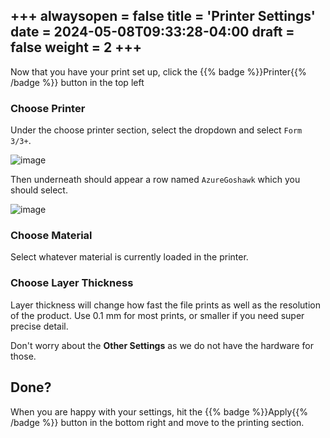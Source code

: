 +++
alwaysopen = false
title = 'Printer Settings'
date = 2024-05-08T09:33:28-04:00
draft = false
weight = 2
+++
---

Now that you have your print set up, click the {{% badge %}}Printer{{% /badge %}} button in the top left

### Choose Printer

Under the choose printer section, select the dropdown and select `Form 3/3+`.

![image](/images/28.png)

Then underneath should appear a row named `AzureGoshawk` which you should select.

![image](/images/29.png)

### Choose Material

Select whatever material is currently loaded in the printer.

### Choose Layer Thickness

Layer thickness will change how fast the file prints as well as the resolution of the product. Use 0.1 mm for most prints, or smaller if you need super precise detail.

Don't worry about the **Other Settings** as we do not have the hardware for those.

## Done?

When you are happy with your settings, hit the {{% badge %}}Apply{{% /badge %}} button in the bottom right and move to the printing section.